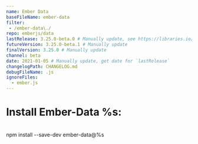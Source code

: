 ```yaml
---
name: Ember Data
baseFileName: ember-data
filter:
 - /ember-data\./
repo: emberjs/data
lastRelease: 3.25.0-beta.0 # Manually update, see https://libraries.io/npm/ember-data throughout
futureVersion: 3.25.0-beta.1 # Manually update
finalVersion: 3.25.0 # Manually update
channel: beta
date: 2021-01-05 # Manually update, get date for `lastRelease` 
changelogPath: CHANGELOG.md
debugFileName: .js
ignoreFiles:
  - ember.js
---
```

# Install Ember-Data %s:
<br>
npm install --save-dev ember-data@%s
